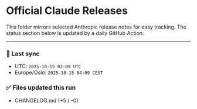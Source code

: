 # Official Claude Releases

This folder mirrors selected Anthropic release notes for easy tracking.
The status section below is updated by a daily GitHub Action.


---

<!-- sync-status:start -->

### 🔄 Last sync
- UTC: `2025-10-15 02:09 UTC`
- Europe/Oslo: `2025-10-15 04:09 CEST`

### ✅ Files updated this run

- CHANGELOG.md (+5 / -0)<!-- sync-status:end -->























































